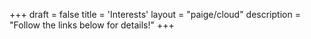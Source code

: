 +++
draft = false
title = 'Interests'
layout = "paige/cloud"
description = "Follow the links below for details!"
+++
